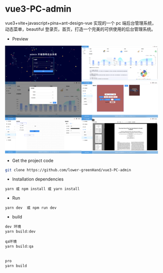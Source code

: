 # vue3-PC-admin

vue3+vite+javascript+pina+ant-design-vue 实现的一个 pc 端后台管理系统，动态菜单，beautiful 登录页，首页，打造一个完美的可供使用的后台管理系统。

- Preview
<p align="center" style="display:flex;flex-wrap: wrap;">
    <img alt="Mamba" width="50%" height="50%" src="./src/assets/images/login.png">
    <img alt="Mamba" width="50%" height="50%" src="./src/assets/images/dashboard.png">
    <img alt="Mamba" width="50%" height="50%" src="./src/assets/images/fixpwd.png">
    <img alt="Mamba" width="50%" height="50%" src="./src/assets/images/screen_shot.png">
    <img alt="Mamba" width="50%" height="50%" src="./src/assets/images/low_code.png">
    <img alt="Mamba" width="50%" height="50%" src="./src/assets/images/pdf.png">
</p>

- Get the project code

```bash
git clone https://github.com/lower-greenHand/vue3-PC-admin
```

- Installation dependencies

```
yarn 或 npm install 或 yarn install
```

- Run

```
yarn dev  或 npm run dev
```

- build

```
dev 环境
yarn build:dev

qa环境
yarn build:qa


pro
yarn build

```

<!--  https://cdn.jsdelivr.net/npm/tsparticles-plugin-polygon-mask@2.12.0/tsparticles.plugin.polygon-mask.min.js -->
